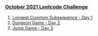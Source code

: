 ### [October 2021 Leetcode Challenge](https://leetcode.com/explore/featured/card/october-leetcoding-challenge-2021/)

1. [Longest Common Subsequence - Day 1](/_2021/_10_october2021/Day_01_1143_Longest_Common_Subsequence.java) 
2. [Dungeon Game - Day 2](/_2021/_10_october2021/Day_02_174_Dungeon_Game.java) 
3. [Jump Game - Day 3](/_2021/_10_october2021/Day_03_55_Jump_Game.java) 
